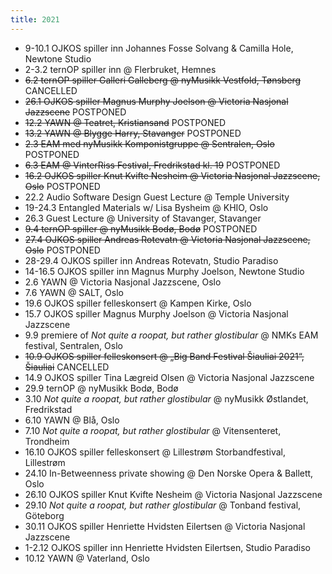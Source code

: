 ```yaml
---
title: 2021
---
```

- 9-10.1 OJKOS spiller inn Johannes Fosse Solvang & Camilla Hole, Newtone Studio
- 2-3.2 ternOP spiller inn @ Flerbruket, Hemnes
- ~~6.2 ternOP spiller Galleri Galleberg @ nyMusikk Vestfold, Tønsberg</s>~~ CANCELLED
- ~~26.1 OJKOS spiller Magnus Murphy Joelson @ Victoria Nasjonal Jazzscene~~ POSTPONED
- ~~12.2 YAWN @ Teatret, Kristiansand~~ POSTPONED
- ~~13.2 YAWN @ Blygge Harry, Stavanger~~ POSTPONED
- ~~2.3 EAM med nyMusikk Komponistgruppe @ Sentralen, Oslo~~ POSTPONED
- ~~6.3 EAM @ VinterRiss Festival, Fredrikstad kl. 19~~ POSTPONED
- ~~16.2 OJKOS spiller Knut Kvifte Nesheim @ Victoria Nasjonal Jazzscene, Oslo~~ POSTPONED
- 22.2 Audio Software Design Guest Lecture @ Temple University
- 19-24.3 Entangled Materials w/ Lisa Bysheim @ KHIO, Oslo
- 26.3 Guest Lecture @ University of Stavanger, Stavanger
- ~~9.4 ternOP spiller @ nyMusikk Bodø, Bodø~~ POSTPONED
- ~~27.4 OJKOS spiller Andreas Rotevatn @ Victoria Nasjonal Jazzscene, Oslo~~ POSTPONED
- 28-29.4 OJKOS spiller inn Andreas Rotevatn, Studio Paradiso
- 14-16.5 OJKOS spiller inn Magnus Murphy Joelson, Newtone Studio
- 2.6 YAWN @ Victoria Nasjonal Jazzscene, Oslo
- 7.6 YAWN @ SALT, Oslo 
- 19.6 OJKOS spiller felleskonsert @ Kampen Kirke, Oslo
- 15.7 OJKOS spiller Magnus Murphy Joelson @ Victoria Nasjonal Jazzscene
- 9.9 premiere of _Not quite a roopat, but rather glostibular_ @ NMKs EAM festival, Sentralen, Oslo
- ~~10.9 OJKOS spiller felleskonsert @ „Big Band Festival Šiauliai 2021“, Šiauliai~~ CANCELLED 
- 14.9 OJKOS spiller Tina Lægreid Olsen @ Victoria Nasjonal Jazzscene
- 29.9 ternOP @ nyMusikk Bodø, Bodø
- 3.10 _Not quite a roopat, but rather glostibular_ @ nyMusikk Østlandet, Fredrikstad
- 6.10 YAWN @ Blå, Oslo
- 7.10 _Not quite a roopat, but rather glostibular_ @ Vitensenteret, Trondheim 
- 16.10 OJKOS spiller felleskonsert @ Lillestrøm Storbandfestival, Lillestrøm
- 24.10 In-Betweenness private showing @ Den Norske Opera & Ballett, Oslo
- 26.10 OJKOS spiller Knut Kvifte Nesheim @ Victoria Nasjonal Jazzscene
- 29.10 _Not quite a roopat, but rather glostibular_ @ Tonband festival, Göteborg
- 30.11 OJKOS spiller Henriette Hvidsten Eilertsen @ Victoria Nasjonal Jazzscene
- 1-2.12 OJKOS spiller inn Henriette Hvidsten Eilertsen, Studio Paradiso
- 10.12 YAWN @ Vaterland, Oslo
